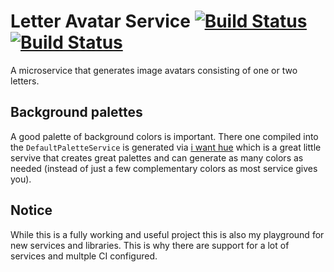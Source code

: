# Letter Avatar Service [![Build Status](https://karl-sjogren.visualstudio.com/letter-avatar-service/_apis/build/status/karl-sjogren.letter-avatar-service?branchName=develop)](https://karl-sjogren.visualstudio.com/letter-avatar-service/_build/latest?definitionId=3&branchName=develop) [![Build Status](https://travis-ci.com/karl-sjogren/letter-avatar-service.svg?branch=develop)](https://travis-ci.com/karl-sjogren/letter-avatar-service)

A microservice that generates image avatars consisting of one or two letters.

## Background palettes

A good palette of background colors is important. There one compiled into the
`DefaultPaletteService` is generated via [i want hue](http://tools.medialab.sciences-po.fr/iwanthue/)
which is a great little servive that creates great palettes and can generate
as many colors as needed (instead of just a few complementary colors as most
service gives you).

## Notice

While this is a fully working and useful project this is also my playground for new
services and libraries. This is why there are support for a lot of services and multple
CI configured.
